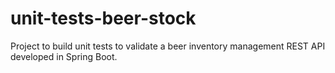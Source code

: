 # unit-tests-beer-stock
 Project to build unit tests to validate a beer inventory management REST API developed in Spring Boot.
